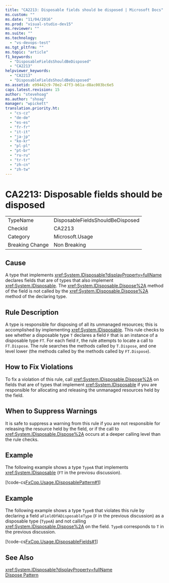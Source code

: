 ```yaml
---
title: "CA2213: Disposable fields should be disposed | Microsoft Docs"
ms.custom: ""
ms.date: "11/04/2016"
ms.prod: "visual-studio-dev15"
ms.reviewer: ""
ms.suite: ""
ms.technology: 
  - "vs-devops-test"
ms.tgt_pltfrm: ""
ms.topic: "article"
f1_keywords: 
  - "DisposableFieldsShouldBeDisposed"
  - "CA2213"
helpviewer_keywords: 
  - "CA2213"
  - "DisposableFieldsShouldBeDisposed"
ms.assetid: e99442c9-70e2-47f3-b61a-d8ac003bc6e5
caps.latest.revision: 15
author: "stevehoag"
ms.author: "shoag"
manager: "wpickett"
translation.priority.ht: 
  - "cs-cz"
  - "de-de"
  - "es-es"
  - "fr-fr"
  - "it-it"
  - "ja-jp"
  - "ko-kr"
  - "pl-pl"
  - "pt-br"
  - "ru-ru"
  - "tr-tr"
  - "zh-cn"
  - "zh-tw"
---
```

# CA2213: Disposable fields should be disposed
|||  
|-|-|  
|TypeName|DisposableFieldsShouldBeDisposed|  
|CheckId|CA2213|  
|Category|Microsoft.Usage|  
|Breaking Change|Non Breaking|  
  
## Cause  
 A type that implements <xref:System.IDisposable?displayProperty=fullName> declares fields that are of types that also implement <xref:System.IDisposable>. The <xref:System.IDisposable.Dispose%2A> method of the field is not called by the <xref:System.IDisposable.Dispose%2A> method of the declaring type.  
  
## Rule Description  
 A type is responsible for disposing of all its unmanaged resources; this is accomplished by implementing <xref:System.IDisposable>. This rule checks to see whether a disposable type `T` declares a field `F` that is an instance of a disposable type `FT`. For each field `F`, the rule attempts to locate a call to `FT.Dispose`. The rule searches the methods called by `T.Dispose`, and one level lower (the methods called by the methods called by `FT.Dispose`).  
  
## How to Fix Violations  
 To fix a violation of this rule, call <xref:System.IDisposable.Dispose%2A> on fields that are of types that implement <xref:System.IDisposable> if you are responsible for allocating and releasing the unmanaged resources held by the field.  
  
## When to Suppress Warnings  
 It is safe to suppress a warning from this rule if you are not responsible for releasing the resource held by the field, or if the call to <xref:System.IDisposable.Dispose%2A> occurs at a deeper calling level than the rule checks.  
  
## Example  
 The following example shows a type `TypeA` that implements <xref:System.IDisposable> (`FT` in the previosu discussion).  
  
 [!code-cs[FxCop.Usage.IDisposablePattern#1](../code-quality/codesnippet/CSharp/ca2213-disposable-fields-should-be-disposed_1.cs)]  
  
## Example  
 The following example shows a type `TypeB` that violates this rule by declaring a field `aFieldOfADisposableType` (`F` in the previous discussion) as a disposable type (`TypeA`) and not calling <xref:System.IDisposable.Dispose%2A> on the field. `TypeB` corresponds to `T` in the previous discussion.  
  
 [!code-cs[FxCop.Usage.IDisposableFields#1](../code-quality/codesnippet/CSharp/ca2213-disposable-fields-should-be-disposed_2.cs)]  
  
## See Also  
 <xref:System.IDisposable?displayProperty=fullName>   
 [Dispose Pattern](../Topic/Dispose%20Pattern.md)